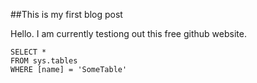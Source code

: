 ##This is my first blog post

Hello. I am currently testiong out this free github website.

 ```tsql
 SELECT *
 FROM sys.tables
 WHERE [name] = 'SomeTable'
 ```
